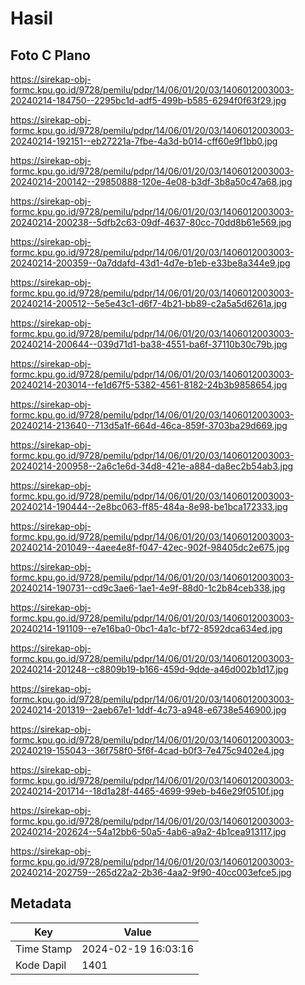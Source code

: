 # Hasil

## Foto C Plano

https://sirekap-obj-formc.kpu.go.id/9728/pemilu/pdpr/14/06/01/20/03/1406012003003-20240214-184750--2295bc1d-adf5-499b-b585-6294f0f63f29.jpg

https://sirekap-obj-formc.kpu.go.id/9728/pemilu/pdpr/14/06/01/20/03/1406012003003-20240214-192151--eb27221a-7fbe-4a3d-b014-cff60e9f1bb0.jpg

https://sirekap-obj-formc.kpu.go.id/9728/pemilu/pdpr/14/06/01/20/03/1406012003003-20240214-200142--29850888-120e-4e08-b3df-3b8a50c47a68.jpg

https://sirekap-obj-formc.kpu.go.id/9728/pemilu/pdpr/14/06/01/20/03/1406012003003-20240214-200238--5dfb2c63-09df-4637-80cc-70dd8b61e569.jpg

https://sirekap-obj-formc.kpu.go.id/9728/pemilu/pdpr/14/06/01/20/03/1406012003003-20240214-200359--0a7ddafd-43d1-4d7e-b1eb-e33be8a344e9.jpg

https://sirekap-obj-formc.kpu.go.id/9728/pemilu/pdpr/14/06/01/20/03/1406012003003-20240214-200512--5e5e43c1-d6f7-4b21-bb89-c2a5a5d6261a.jpg

https://sirekap-obj-formc.kpu.go.id/9728/pemilu/pdpr/14/06/01/20/03/1406012003003-20240214-200644--039d71d1-ba38-4551-ba6f-37110b30c79b.jpg

https://sirekap-obj-formc.kpu.go.id/9728/pemilu/pdpr/14/06/01/20/03/1406012003003-20240214-203014--fe1d67f5-5382-4561-8182-24b3b9858654.jpg

https://sirekap-obj-formc.kpu.go.id/9728/pemilu/pdpr/14/06/01/20/03/1406012003003-20240214-213640--713d5a1f-664d-46ca-859f-3703ba29d669.jpg

https://sirekap-obj-formc.kpu.go.id/9728/pemilu/pdpr/14/06/01/20/03/1406012003003-20240214-200958--2a6c1e6d-34d8-421e-a884-da8ec2b54ab3.jpg

https://sirekap-obj-formc.kpu.go.id/9728/pemilu/pdpr/14/06/01/20/03/1406012003003-20240214-190444--2e8bc063-ff85-484a-8e98-be1bca172333.jpg

https://sirekap-obj-formc.kpu.go.id/9728/pemilu/pdpr/14/06/01/20/03/1406012003003-20240214-201049--4aee4e8f-f047-42ec-902f-98405dc2e675.jpg

https://sirekap-obj-formc.kpu.go.id/9728/pemilu/pdpr/14/06/01/20/03/1406012003003-20240214-190731--cd9c3ae6-1ae1-4e9f-88d0-1c2b84ceb338.jpg

https://sirekap-obj-formc.kpu.go.id/9728/pemilu/pdpr/14/06/01/20/03/1406012003003-20240214-191109--e7e16ba0-0bc1-4a1c-bf72-8592dca634ed.jpg

https://sirekap-obj-formc.kpu.go.id/9728/pemilu/pdpr/14/06/01/20/03/1406012003003-20240214-201248--c8809b19-b166-459d-9dde-a46d002b1d17.jpg

https://sirekap-obj-formc.kpu.go.id/9728/pemilu/pdpr/14/06/01/20/03/1406012003003-20240214-201319--2aeb67e1-1ddf-4c73-a948-e6738e546900.jpg

https://sirekap-obj-formc.kpu.go.id/9728/pemilu/pdpr/14/06/01/20/03/1406012003003-20240219-155043--36f758f0-5f6f-4cad-b0f3-7e475c9402e4.jpg

https://sirekap-obj-formc.kpu.go.id/9728/pemilu/pdpr/14/06/01/20/03/1406012003003-20240214-201714--18d1a28f-4465-4699-99eb-b46e29f0510f.jpg

https://sirekap-obj-formc.kpu.go.id/9728/pemilu/pdpr/14/06/01/20/03/1406012003003-20240214-202624--54a12bb6-50a5-4ab6-a9a2-4b1cea913117.jpg

https://sirekap-obj-formc.kpu.go.id/9728/pemilu/pdpr/14/06/01/20/03/1406012003003-20240214-202759--265d22a2-2b36-4aa2-9f90-40cc003efce5.jpg


## Metadata

| Key        | Value               |
| ---------- | ------------------- |
| Time Stamp | 2024-02-19 16:03:16 |
| Kode Dapil | 1401                |



